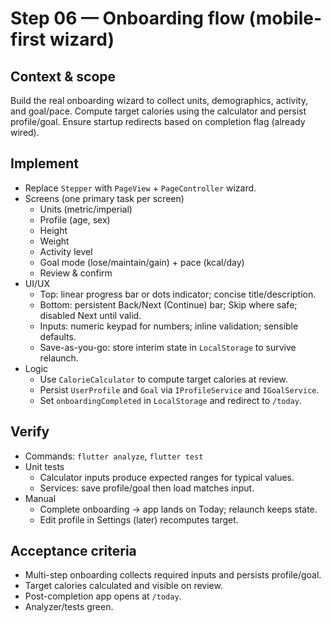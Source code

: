 # Step 06 — Onboarding flow (mobile-first wizard)

## Context & scope
Build the real onboarding wizard to collect units, demographics, activity, and goal/pace. Compute target calories using the calculator and persist profile/goal. Ensure startup redirects based on completion flag (already wired).

## Implement
- Replace `Stepper` with `PageView` + `PageController` wizard.
- Screens (one primary task per screen)
  - Units (metric/imperial)
  - Profile (age, sex)
  - Height
  - Weight
  - Activity level
  - Goal mode (lose/maintain/gain) + pace (kcal/day)
  - Review & confirm
- UI/UX
  - Top: linear progress bar or dots indicator; concise title/description.
  - Bottom: persistent Back/Next (Continue) bar; Skip where safe; disabled Next until valid.
  - Inputs: numeric keypad for numbers; inline validation; sensible defaults.
  - Save-as-you-go: store interim state in `LocalStorage` to survive relaunch.
- Logic
  - Use `CalorieCalculator` to compute target calories at review.
  - Persist `UserProfile` and `Goal` via `IProfileService` and `IGoalService`.
  - Set `onboardingCompleted` in `LocalStorage` and redirect to `/today`.

## Verify
- Commands: `flutter analyze`, `flutter test`
- Unit tests
  - Calculator inputs produce expected ranges for typical values.
  - Services: save profile/goal then load matches input.
- Manual
  - Complete onboarding → app lands on Today; relaunch keeps state.
  - Edit profile in Settings (later) recomputes target.

## Acceptance criteria
- Multi-step onboarding collects required inputs and persists profile/goal.
- Target calories calculated and visible on review.
- Post-completion app opens at `/today`.
- Analyzer/tests green.
